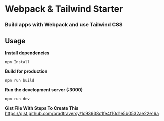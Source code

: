 # Webpack & Tailwind Starter

### Build apps with Webpack and use Tailwind CSS

## Usage

**Install dependencies**

```
npm Install

```

**Build for production**

```
npm run build
```

**Run the development server (:3000)**

```
npm run dev
```

**Gist File With Steps To Create This**
https://gist.github.com/bradtraversy/1c93938c1fe4f10d1e5b0532ae22e16a
